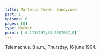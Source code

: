 ```yaml
---
title: Martello Tower, Sandycove
part: 1
episode: 0
pages: [0]
type: Marker
point: [-6.1136197,53.2887067,0]
---
```

Telemachus. 8 a.m., Thursday, 16 june 1904.